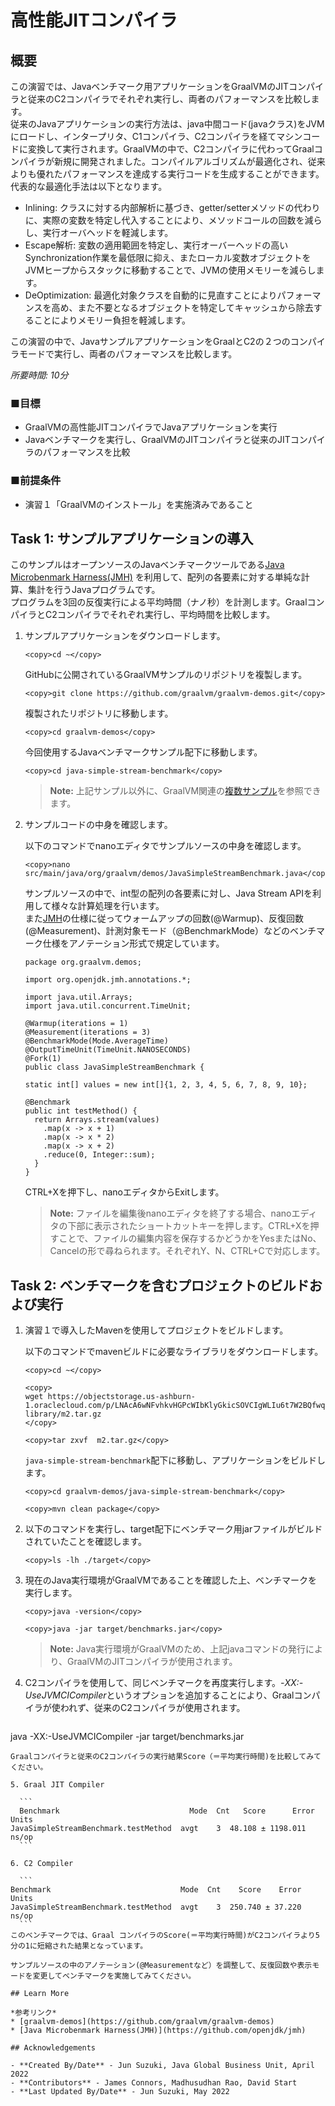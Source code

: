 # 高性能JITコンパイラ

## 概要

この演習では、Javaベンチマーク用アプリケーションをGraalVMのJITコンパイラと従来のC2コンパイラでそれぞれ実行し、両者のパフォーマンスを比較します。  
従来のJavaアプリケーションの実行方法は、java中間コード(javaクラス)をJVMにロードし、インタープリタ、C1コンパイラ、C2コンパイラを経てマシンコードに変換して実行されます。GraalVMの中で、C2コンパイラに代わってGraalコンパイラが新規に開発されました。コンパイルアルゴリズムが最適化され、従来よりも優れたパフォーマンスを達成する実行コードを生成することができます。代表的な最適化手法は以下となります。 
* Inlining:   クラスに対する内部解析に基づき、getter/setterメソッドの代わりに、実際の変数を特定し代入することにより、メソッドコールの回数を減らし、実行オーバヘッドを軽減します。
* Escape解析:   変数の適用範囲を特定し、実行オーバーヘッドの高いSynchronization作業を最低限に抑え、またローカル変数オブジェクトをJVMヒープからスタックに移動することで、JVMの使用メモリーを減らします。
* DeOptimization: 最適化対象クラスを自動的に見直すことによりパフォーマンスを高め、また不要となるオブジェクトを特定してキャッシュから除去することによりメモリー負担を軽減します。  

この演習の中で、JavaサンプルアプリケーションをGraalとC2の２つのコンパイラモードで実行し、両者のパフォーマンスを比較します。

*所要時間: 10分*

### ■目標
* GraalVMの高性能JITコンパイラでJavaアプリケーションを実行
* Javaベンチマークを実行し、GraalVMのJITコンパイラと従来のJITコンパイラのパフォーマンスを比較

### ■前提条件

* 演習１「GraalVMのインストール」を実施済みであること

## Task 1: サンプルアプリケーションの導入  

このサンプルはオープンソースのJavaベンチマークツールである[Java Microbenmark Harness(JMH)](https://github.com/openjdk/jmh)
を利用して、配列の各要素に対する単純な計算、集計を行うJavaプログラムです。  
プログラムを3回の反復実行による平均時間（ナノ秒）を計測します。GraalコンパイラとC2コンパイラでそれぞれ実行し、平均時間を比較します。

1. サンプルアプリケーションをダウンロードします。  
    <!--コマンドプロンプトを立ち上げ、SSHキーを保存しているディレクトリー配下より演習用インスタンスに接続します。
    
    ```
    <copy>ssh -i <your-private-key-file> opc@<x.x.x.x></copy>

    ``` 
    -->
    
    ```
    <copy>cd ~</copy>
    ```

    GitHubに公開されているGraalVMサンプルのリポジトリを複製します。

    ```
    <copy>git clone https://github.com/graalvm/graalvm-demos.git</copy>
    ```
    複製されたリポジトリに移動します。
    ```
    <copy>cd graalvm-demos</copy>
    ```
    今回使用するJavaベンチマークサンプル配下に移動します。
    ```
    <copy>cd java-simple-stream-benchmark</copy>
    ```

    > **Note:** 上記サンプル以外に、GraalVM関連の[複数サンプル](https://github.com/graalvm/graalvm-demos)を参照できます。

2. サンプルコードの中身を確認します。

    以下のコマンドでnanoエディタでサンプルソースの中身を確認します。

    ```
    <copy>nano src/main/java/org/graalvm/demos/JavaSimpleStreamBenchmark.java</copy>
    ```
    
    サンプルソースの中で、int型の配列の各要素に対し、Java Stream APIを利用して様々な計算処理を行います。  
    また[JMH](https://github.com/openjdk/jmh)の仕様に従ってウォームアップの回数(@Warmup)、反復回数(@Measurement)、計測対象モード（@BenchmarkMode）などのベンチマーク仕様をアノテーション形式で規定しています。

    ```
    package org.graalvm.demos;

    import org.openjdk.jmh.annotations.*;

    import java.util.Arrays;
    import java.util.concurrent.TimeUnit;

    @Warmup(iterations = 1)
    @Measurement(iterations = 3)
    @BenchmarkMode(Mode.AverageTime)
    @OutputTimeUnit(TimeUnit.NANOSECONDS)
    @Fork(1)
    public class JavaSimpleStreamBenchmark {

    static int[] values = new int[]{1, 2, 3, 4, 5, 6, 7, 8, 9, 10};

    @Benchmark
    public int testMethod() {
      return Arrays.stream(values)
        .map(x -> x + 1)
        .map(x -> x * 2)
        .map(x -> x + 2)
        .reduce(0, Integer::sum);
      }
    }
    ```
    CTRL+Xを押下し、nanoエディタからExitします。

    > **Note:** ファイルを編集後nanoエディタを終了する場合、nanoエディタの下部に表示されたショートカットキーを押します。CTRL+Xを押すことで、ファイルの編集内容を保存するかどうかをYesまたはNo、Cancelの形で尋ねられます。それぞれY、N、CTRL+Cで対応します。

## Task 2: ベンチマークを含むプロジェクトのビルドおよび実行

1. 演習１で導入したMavenを使用してプロジェクトをビルドします。

    以下のコマンドでmavenビルドに必要なライブラリをダウンロードします。
    ```
    <copy>cd ~</copy>
    ```
    ```
    <copy>
    wget https://objectstorage.us-ashburn-1.oraclecloud.com/p/LNAcA6wNFvhkvHGPcWIbKlyGkicSOVCIgWLIu6t7W2BQfwq2NSLCsXpTL9wVzjuP/n/c4u04/b/livelabsfiles/o/developer-library/m2.tar.gz
    </copy>
    ```
    ```
    <copy>tar zxvf  m2.tar.gz</copy>
    ```
    
    ```java-simple-stream-benchmark```配下に移動し、アプリケーションをビルドします。

    ```
    <copy>cd graalvm-demos/java-simple-stream-benchmark</copy>
    ```

    ```
    <copy>mvn clean package</copy>
    ```

2. 以下のコマンドを実行し、target配下にベンチマーク用jarファイルがビルドされていたことを確認します。

    ```
    <copy>ls -lh ./target</copy>
    ```

3. 現在のJava実行環境がGraalVMであることを確認した上、ベンチマークを実行します。
    ```
    <copy>java -version</copy>
    ```

    ```
    <copy>java -jar target/benchmarks.jar</copy>
    ```
    > **Note:** Java実行環境がGraalVMのため、上記javaコマンドの発行により、GraalVMのJITコンパイラが使用されます。

4. C2コンパイラを使用して、同じベンチマークを再度実行します。*-XX:-UseJVMCICompiler*というオプションを追加することにより、Graalコンパイラが使われず、従来のC2コンパイラが使用されます。

	```
  <copy>java -XX:-UseJVMCICompiler -jar target/benchmarks.jar</copy>
  ```
  Graalコンパイラと従来のC2コンパイラの実行結果Score（＝平均実行時間)を比較してみてください。

5. Graal JIT Compiler

    ```
    Benchmark                             Mode  Cnt   Score      Error  Units
  JavaSimpleStreamBenchmark.testMethod  avgt    3  48.108 ± 1198.011  ns/op
    ```

6. C2 Compiler

    ```
  Benchmark                             Mode  Cnt    Score    Error  Units
JavaSimpleStreamBenchmark.testMethod  avgt    3  250.740 ± 37.220  ns/op
    ```
  このベンチマークでは、Graal コンパイラのScore(＝平均実行時間)がC2コンパイラより5分の1に短縮された結果となっています。

  サンプルソースの中のアノテーション(@Measurementなど）を調整して、反復回数や表示モードを変更してベンチマークを実施してみてください。

## Learn More

*参考リンク*
* [graalvm-demos](https://github.com/graalvm/graalvm-demos)
* [Java Microbenmark Harness(JMH)](https://github.com/openjdk/jmh)

## Acknowledgements

- **Created By/Date** - Jun Suzuki, Java Global Business Unit, April 2022
- **Contributors** - James Connors, Madhusudhan Rao, David Start 
- **Last Updated By/Date** - Jun Suzuki, May 2022
